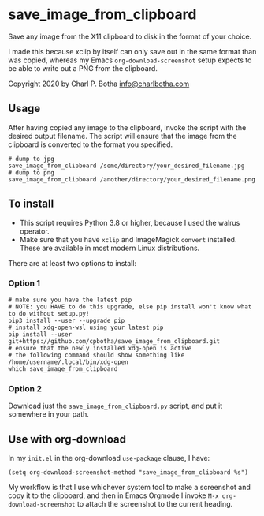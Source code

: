 # save_image_from_clipboard

Save any image from the X11 clipboard to disk in the format of your choice.

I made this because xclip by itself can only save out in the same format than
was copied, whereas my Emacs `org-download-screenshot` setup expects to be able
to write out a PNG from the clipboard.

Copyright 2020 by Charl P. Botha <info@charlbotha.com>

## Usage

After having copied any image to the clipboard, invoke the script with the
desired output filename. The script will ensure that the image from the
clipboard is converted to the format you specified.

```shell
# dump to jpg
save_image_from_clipboard /some/directory/your_desired_filename.jpg
# dump to png
save_image_from_clipboard /another/directory/your_desired_filename.png
```

## To install

- This script requires Python 3.8 or higher, because I used the walrus operator.
- Make sure that you have `xclip` and ImageMagick `convert` installed. These are
  available in most modern Linux distributions.

There are at least two options to install:

### Option 1

```shell
# make sure you have the latest pip
# NOTE: you HAVE to do this upgrade, else pip install won't know what to do without setup.py!
pip3 install --user --upgrade pip
# install xdg-open-wsl using your latest pip
pip install --user git+https://github.com/cpbotha/save_image_from_clipboard.git
# ensure that the newly installed xdg-open is active
# the following command should show something like /home/username/.local/bin/xdg-open
which save_image_from_clipboard
```

### Option 2

Download just the `save_image_from_clipboard.py` script, and put it somewhere in
your path.

## Use with org-download

In my `init.el` in the org-download `use-package` clause, I have:

```emacs-lisp
(setq org-download-screenshot-method "save_image_from_clipboard %s")
```

My workflow is that I use whichever system tool to make a screenshot and copy it to the clipboard, and then in Emacs Orgmode I invoke `M-x org-download-screenshot` to attach the screenshot to the current heading.
